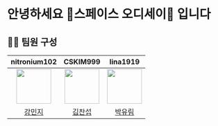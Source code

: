 # 안녕하세요 🚀스페이스 오디세이🚀 입니다

## 👩🏻 팀원 구성
|                      **nitronium102**                      |                  **CSKIM999**                  |                      **lina1919**                      |
|:----------------------------------------------------------:|:----------------------------------------------:|:------------------------------------------------------:|
| <img src="https://github.com/nitronium102.png" width="80"> | <img src="https://github.com/CSKIM999.png" width="80"> | <img src="https://github.com/lina1919.png" width="80"> |
|          [강민지](https://github.com/nitronium102)           |      [김찬섭](https://github.com/CSKIM999)      |         [박유림](https://github.com/lina1919)          |

<br/>
